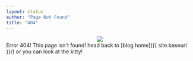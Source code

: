 ```yaml
---
layout: status
author: "Page Not Found"
title: "404"
---
```

<center>
    <img src="{{ site.baseurl }}/assets/img/posts/o7/mrow-real-8.png">
    <!-- 10/13/2017 - 4/22/2025 o7 you will be missed https://www.youtube.com/watch?v=iOnbeapXujo -->
</center>
Error 404! This page isn't found! head back to [blog home]({{ site.baseurl }}/) or you can look at the kitty!